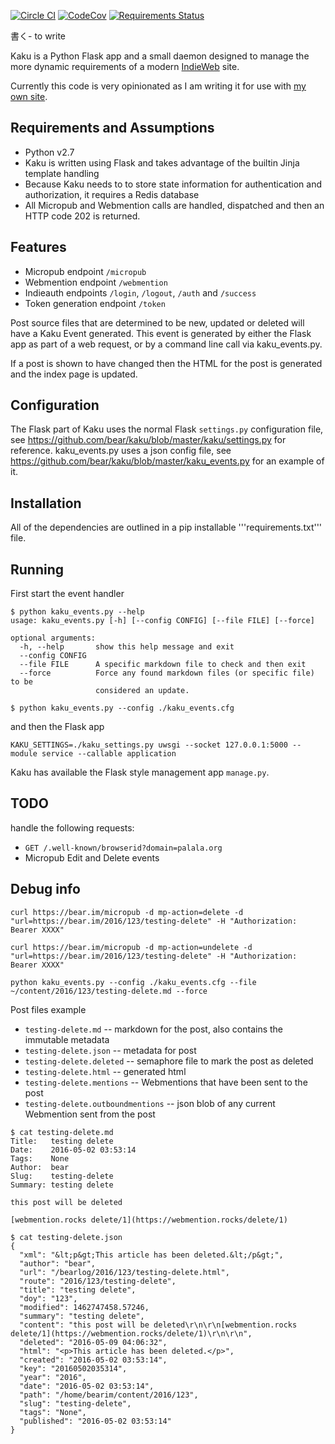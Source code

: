 [![Circle CI](https://circleci.com/gh/bear/kaku.svg?style=svg)](https://circleci.com/gh/bear/kaku)
[![CodeCov](http://codecov.io/github/bear/kaku/coverage.svg?branch=master)](http://codecov.io/github/bear/kaku)
[![Requirements Status](https://requires.io/github/bear/kaku/requirements.svg?branch=master)](https://requires.io/github/bear/kaku/requirements/?branch=master)

書く- to write

Kaku is a Python Flask app and a small daemon designed to manage the more dynamic requirements of a modern
[IndieWeb](https://indiewebcamp.com) site.

Currently this code is very opinionated as I am writing it for use with [my own site](https://bear.im).

## Requirements and Assumptions
- Python v2.7
- Kaku is written using Flask and takes advantage of the builtin Jinja template handling
- Because Kaku needs to to store state information for authentication and authorization, it requires a Redis database
- All Micropub and Webmention calls are handled, dispatched and then an HTTP code 202 is returned.

## Features
- Micropub endpoint ```/micropub```
- Webmention endpoint ```/webmention```
- Indieauth endpoints ```/login```, ```/logout```, ```/auth``` and ```/success```
- Token generation endpoint ```/token```

Post source files that are determined to be new, updated or deleted will have a Kaku Event generated. This event is generated by either the Flask app as part of a web request, or by a command line call via kaku_events.py.

If a post is shown to have changed then the HTML for the post is generated and the index page is updated.

## Configuration

The Flask part of Kaku uses the normal Flask ```settings.py``` configuration file, see https://github.com/bear/kaku/blob/master/kaku/settings.py for reference.  kaku_events.py uses a json config file, see https://github.com/bear/kaku/blob/master/kaku_events.py for an example of it.

## Installation
All of the dependencies are outlined in a pip installable '''requirements.txt''' file.

## Running
First start the event handler

```
$ python kaku_events.py --help
usage: kaku_events.py [-h] [--config CONFIG] [--file FILE] [--force]

optional arguments:
  -h, --help       show this help message and exit
  --config CONFIG
  --file FILE      A specific markdown file to check and then exit
  --force          Force any found markdown files (or specific file) to be
                   considered an update.

$ python kaku_events.py --config ./kaku_events.cfg
```

and then the Flask app

```
KAKU_SETTINGS=./kaku_settings.py uwsgi --socket 127.0.0.1:5000 --module service --callable application
```

Kaku has available the Flask style management app ```manage.py```.

## TODO
handle the following requests:

- ```GET /.well-known/browserid?domain=palala.org```
- Micropub Edit and Delete events

## Debug info

```
curl https://bear.im/micropub -d mp-action=delete -d "url=https://bear.im/2016/123/testing-delete" -H "Authorization: Bearer XXXX"

curl https://bear.im/micropub -d mp-action=undelete -d "url=https://bear.im/2016/123/testing-delete" -H "Authorization: Bearer XXXX"

python kaku_events.py --config ./kaku_events.cfg --file ~/content/2016/123/testing-delete.md --force
```

Post files example
- ```testing-delete.md``` -- markdown for the post, also contains the immutable metadata
- ```testing-delete.json``` -- metadata for post
- ```testing-delete.deleted``` -- semaphore file to mark the post as deleted
- ```testing-delete.html``` -- generated html
- ```testing-delete.mentions``` -- Webmentions that have been sent to the post
- ```testing-delete.outboundmentions``` -- json blob of any current Webmention sent from the post

```
$ cat testing-delete.md
Title:   testing delete
Date:    2016-05-02 03:53:14
Tags:    None
Author:  bear
Slug:    testing-delete
Summary: testing delete

this post will be deleted

[webmention.rocks delete/1](https://webmention.rocks/delete/1)
```

```
$ cat testing-delete.json
{
  "xml": "&lt;p&gt;This article has been deleted.&lt;/p&gt;",
  "author": "bear",
  "url": "/bearlog/2016/123/testing-delete.html",
  "route": "2016/123/testing-delete",
  "title": "testing delete",
  "doy": "123",
  "modified": 1462747458.57246,
  "summary": "testing delete",
  "content": "this post will be deleted\r\n\r\n[webmention.rocks delete/1](https://webmention.rocks/delete/1)\r\n\r\n",
  "deleted": "2016-05-09 04:06:32",
  "html": "<p>This article has been deleted.</p>",
  "created": "2016-05-02 03:53:14",
  "key": "20160502035314",
  "year": "2016",
  "date": "2016-05-02 03:53:14",
  "path": "/home/bearim/content/2016/123",
  "slug": "testing-delete",
  "tags": "None",
  "published": "2016-05-02 03:53:14"
}
```
